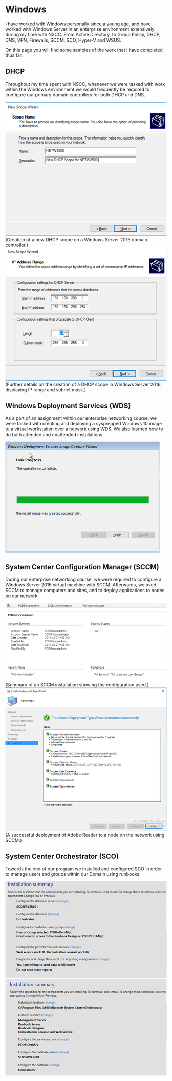 # Windows
I have worked with Windows personally since a young age, and have worked with Windows Server in an enterprise environment extensively during my time with NSCC. From Active Directory, to Group Policy, DHCP, DNS, VPN, Firewalls, SCCM, SCO, Hyper-V and WSUS. 

On this page you will find some samples of the work that I have completed thus far.

## DHCP
Throughout my time spent with NSCC, whenever we were tasked with work within the Windows environment we would frequently be required to configure our primary domain controllers for both DHCP and DNS. 

<img src="images/dhcpImage01.png">
(Creation of a new DHCP scope on a Windows Server 2016 domain controller.)

<img src="images/dhcpImage02.png">
(Further details on the creation of a DHCP scope in Windows Server 2016, displaying IP range and subnet mask.)

## Windows Deployment Services (WDS)
As a part of an assignment within our enterprise networking course, we were tasked with creating and deploying a sysprepped Windows 10 image to a virtual workstation over a network using WDS. We also learned how to do both attended and unattended installations.

<img src="images/wdsImage01.png">

## System Center Configuration Manager (SCCM)
During our enterprise networking course, we were required to configure a Windows Server 2016 virtual machine with SCCM. Afterwards, we used SCCM to manage computers and sites, and to deploy applications to nodes on our network.

<img src="images/sccmImage01.png">
(Summary of an SCCM installation showing the configuration used.)

<img src="images/sccmImage02.png">
(A successful deployment of Adobe Reader to a node on the network using SCCM.)

## System Center Orchestrator (SCO)
Towards the end of our program we installed and configured SCO in order to manage users and groups within our Domain using runbooks. 

<img src="images/scoImage01.png">

<img src="images/scoImage02.png">